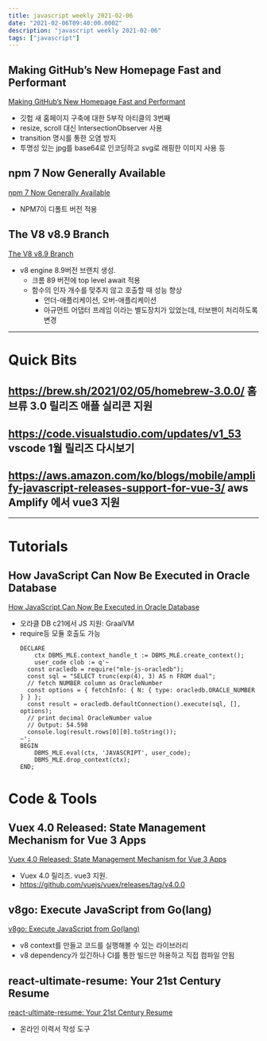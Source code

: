 ```yaml
---
title: javascript weekly 2021-02-06
date: "2021-02-06T09:40:00.000Z"
description: "javascript weekly 2021-02-06"
tags: ["javascript"]
---
```


## Making GitHub’s New Homepage Fast and Performant
<a href="https://github.blog/2021-01-29-making-githubs-new-homepage-fast-and-performant/" target="_blank">Making GitHub’s New Homepage Fast and Performant</a>
- 깃헙 새 홈페이지 구축에 대한 5부작 아티클의 3번째
- resize, scroll 대신 IntersectionObserver 사용
- transition 명시를 통한 오염 방지
- 투명성 있는 jpg를 base64로 인코딩하고 svg로 래핑한 이미지 사용 등


## npm 7 Now Generally Available
<a href="https://github.blog/2021-02-02-npm-7-is-now-generally-available/" target="_blank">npm 7 Now Generally Available</a>
- NPM7이 디폴트 버전 적용

## The V8 v8.9 Branch
<a href="https://v8.dev/blog/v8-release-89" target="_blank">The V8 v8.9 Branch</a>
- v8 engine 8.9버전 브랜치 생성.
	- 크롬 89 버전에 top level await 적용
	- 함수의 인자 개수를 맞추지 않고 호출할 때 성능 향상
		- 언더-애플리케이션, 오버-애플리케이션
		- 아규먼트 어댑터 프레임 이라는 별도장치가 있었는데, 터보팬이 처리하도록 변경

<hr>

# Quick Bits
## https://brew.sh/2021/02/05/homebrew-3.0.0/ 홈브류 3.0 릴리즈 애플 실리콘 지원

## https://code.visualstudio.com/updates/v1_53 vscode 1월 릴리즈 다시보기

## https://aws.amazon.com/ko/blogs/mobile/amplify-javascript-releases-support-for-vue-3/ aws Amplify 에서 vue3 지원

<hr>

# Tutorials

## How JavaScript Can Now Be Executed in Oracle Database
<a href="https://medium.com/graalvm/mle-executing-javascript-in-oracle-database-c545feb1a010" target="_blank">How JavaScript Can Now Be Executed in Oracle Database</a>
- 오라클 DB c21에서 JS 지원: GraalVM
- require등 모듈 호출도 가능
	```
	DECLARE
		ctx DBMS_MLE.context_handle_t := DBMS_MLE.create_context();
		user_code clob := q'~
      const oracledb = require("mle-js-oracledb");
      const sql = "SELECT trunc(exp(4), 3) AS n FROM dual";
      // fetch NUMBER column as OracleNumber
      const options = { fetchInfo: { N: { type: oracledb.ORACLE_NUMBER } } };
      const result = oracledb.defaultConnection().execute(sql, [], options);
      // print decimal OracleNumber value
      // Output: 54.598
      console.log(result.rows[0][0].toString());
   	~';
	BEGIN
		DBMS_MLE.eval(ctx, 'JAVASCRIPT', user_code);
		DBMS_MLE.drop_context(ctx);
	END;
	```

# Code & Tools

## Vuex 4.0 Released: State Management Mechanism for Vue 3 Apps
<a href="https://next.vuex.vuejs.org/" target="_blank">Vuex 4.0 Released: State Management Mechanism for Vue 3 Apps</a>
- Vuex 4.0 릴리즈. vue3 지원.
- https://github.com/vuejs/vuex/releases/tag/v4.0.0

## v8go: Execute JavaScript from Go(lang)
<a href="https://github.com/rogchap/v8go" target="_blank">v8go: Execute JavaScript from Go(lang)</a>
- v8 context를 만들고 코드를 실행해볼 수 있는 라이브러리
- v8 dependency가 있긴하나 CI를 통한 빌드만 허용하고 직접 컴파일 안됨


## react-ultimate-resume: Your 21st Century Resume
<a href="https://github.com/welovedevs/react-ultimate-resume" target="_blank">react-ultimate-resume: Your 21st Century Resume</a>
- 온라인 이력서 작성 도구


